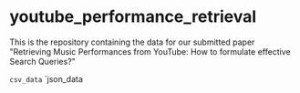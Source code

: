 # youtube_performance_retrieval
This is the repository containing the data for our submitted paper "Retrieving Music Performances from YouTube: How to formulate effective Search Queries?"

`csv_data`
`json_data
